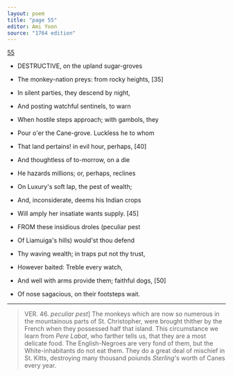 ```yaml
---
layout: poem
title: "page 55"
editor: Ami Yoon
source: "1764 edition"
---
```



[55]()  

- DESTRUCTIVE, on the upland sugar-groves  
- The monkey-nation preys: from rocky heights, [35]  
- In silent parties, they descend by night,  
- And posting watchful sentinels, to warn  
- When hostile steps approach; with gambols, they  
- Pour o'er the Cane-grove. Luckless he to whom  
- That land pertains! in evil hour, perhaps, [40]  
- And thoughtless of to-morrow, on a die  
- He hazards millions; or, perhaps, reclines  
- On Luxury's soft lap, the pest of wealth;  
- And, inconsiderate, deems his Indian crops  
- Will amply her insatiate wants supply. [45]  

- FROM these insidious droles \(peculiar pest  
- Of Liamuiga's hills\) would'st thou defend  
- Thy waving wealth; in traps put not thy trust,  
- However baited: Treble every watch,  
- And well with arms provide them; faithful dogs, [50]  
- Of nose sagacious, on their footsteps wait.  

---

> VER. 46. *peculiar pest*\] The monkeys which are now so numerous in the mountainous parts of St. Christopher, were brought thither by the French when they possessed half that island. This circumstance we learn from *Pere Labat*, who farther tells us, that they are a most delicate food. The English-Negroes are very fond of them, but the White-inhabitants do not eat them. They do a great deal of mischief in St. Kitts, destroying many thousand poiunds *Sterling*'s worth of Canes every year.

